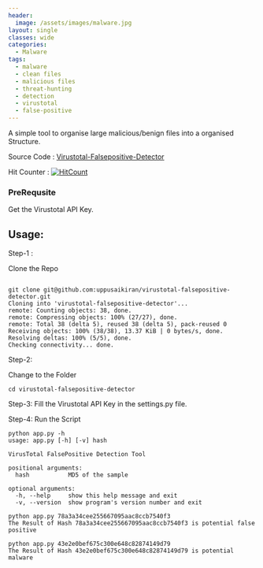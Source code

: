 ```yaml
---
header:
  image: /assets/images/malware.jpg
layout: single
classes: wide
categories:
  - Malware
tags:
  - malware
  - clean files
  - malicious files
  - threat-hunting
  - detection
  - virustotal
  - false-positive 
---
```


A simple tool to organise large malicious/benign files into a organised Structure.

Source Code : [Virustotal-Falsepositive-Detector](https://github.com/uppusaikiran/virustotal-falsepositive-detector)

Hit Counter : [![HitCount](http://hits.dwyl.io/uppusaikiran/virustotal-falsepositive-detector.svg)](http://hits.dwyl.io/uppusaikiran/virustotal-falsepositive-detector)



### PreRequsite

Get the Virustotal API Key.

## Usage:


Step-1 :

Clone the Repo

```

git clone git@github.com:uppusaikiran/virustotal-falsepositive-detector.git
Cloning into 'virustotal-falsepositive-detector'...
remote: Counting objects: 38, done.
remote: Compressing objects: 100% (27/27), done.
remote: Total 38 (delta 5), reused 38 (delta 5), pack-reused 0
Receiving objects: 100% (38/38), 13.37 KiB | 0 bytes/s, done.
Resolving deltas: 100% (5/5), done.
Checking connectivity... done.

```
Step-2:

Change to the Folder
```
cd virustotal-falsepositive-detector
```

Step-3:
Fill the Virustotal API Key in the settings.py file.

Step-4:
Run the Script
```
python app.py -h
usage: app.py [-h] [-v] hash

VirusTotal FalsePositive Detection Tool

positional arguments:
  hash           MD5 of the sample

optional arguments:
  -h, --help     show this help message and exit
  -v, --version  show program's version number and exit

python app.py 78a3a34cee255667095aac8ccb7540f3
The Result of Hash 78a3a34cee255667095aac8ccb7540f3 is potential false positive

python app.py 43e2e0bef675c300e648c82874149d79
The Result of Hash 43e2e0bef675c300e648c82874149d79 is potential malware

```
